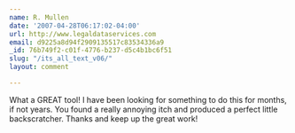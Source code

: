 ```yaml
---
name: R. Mullen
date: '2007-04-28T06:17:02-04:00'
url: http://www.legaldataservices.com
email: d9225a8d94f2909135517c83534336a9
_id: 76b749f2-c01f-4776-b237-d5c4b1bc6f51
slug: "/its_all_text_v06/"
layout: comment

---
```


What a GREAT tool! 
I have been looking for something to do this for months, if not years. 
You found a really annoying itch and produced a perfect little backscratcher. 
Thanks and keep up the great work!
